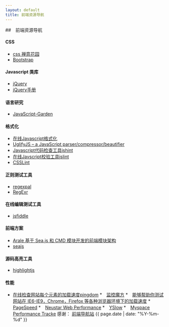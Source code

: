 ```yaml
---
layout: default
title: 前端资源导航 
---
```


##　前端资源导航
#### CSS
* [css 禅意花园](http://www.csszengarden.com/)
* [Bootstrap](http://www.bootcss.com/)
#### Javascript 类库
* [jQuery](http://jquery.com/)
* [jQuery手册](http://jquery.cuishifeng.cn/)
#### 语言研究
* [JavaScript-Garden](http://bonsaiden.github.io/JavaScript-Garden/)
#### 格式化
* [在线Javascript格式化](http://jsbeautifier.org/)
* [UglifyJS – a JavaScript parser/compressor/beautifier](https://github.com/mishoo/UglifyJS)
* [Javascript代码检查工具jshint](http://www.jshint.com/)
* [在线Javscript校验工具jslint](http://jslint.com/)
* [CSSLint](http://csslint.net/)
#### 正则测试工具
* [regexpal](http://regexpal.com/)
* [RegExr](http://gskinner.com/RegExr/)
#### 在线编辑测试工具
* [jsfiddle](http://jsfiddle.net/)
#### 前端方案
* [Arale 基于 Sea.js 和 CMD 模块开发的前端模块架构](http://aralejs.org)
* [seajs](http://seajs.org)
#### 源码高亮工具
* [highlightjs](https://highlightjs.org/)
#### 性能
* [在线检查网站每个元素的加载速度pingdom](http://tools.pingdom.com/fpt/)
*　[监控魔方](http://www.jiankongmofang.com/)
*　[能够帮助你测试网站在 IE6-IE9，Chrome，Firefox 等各种浏览器环境下的加载速度](http://www.webpagetest.org/)
*　[PageSpeed](https://developers.google.com/speed/pagespeed/?hl=zh-CN)
*　[Neustar Web Performance](https://browsermob.com/free-website-performance-test)
*　[YSlow](http://yslow.org/)
*　[Myspace Performance Tracke](http://msfast.myspace.com/)
感谢： [前端导航站](http://123.jser.us/)
{{ page.date | date: "%Y-%m-%d" }}
